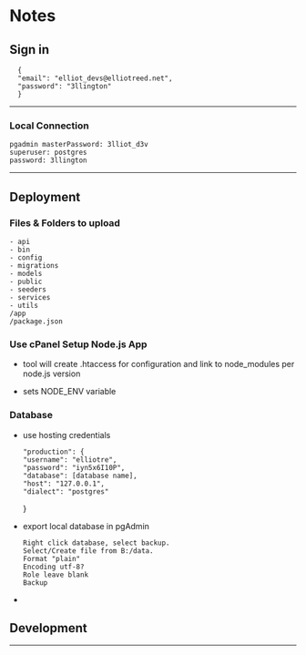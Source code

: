 # Notes

## Sign in

      {
      "email": "elliot_devs@elliotreed.net",
      "password": "3llington"
      }

---

### Local Connection

    pgadmin masterPassword: 3lliot_d3v
    superuser: postgres
    password: 3llington

---

## Deployment

### Files & Folders to upload

    - api
    - bin
    - config
    - migrations
    - models
    - public
    - seeders
    - services
    - utils
    /app
    /package.json

### Use cPanel Setup Node.js App

- tool will create .htaccess for configuration and link to node_modules per node.js version

- sets NODE_ENV variable

### Database

- use hosting credentials

      "production": {
      "username": "elliotre",
      "password": "iyn5x6I10P",
      "database": [database name],
      "host": "127.0.0.1",
      "dialect": "postgres"

  }

- export local database in pgAdmin

      Right click database, select backup.
      Select/Create file from B:/data.
      Format "plain"
      Encoding utf-8?
      Role leave blank
      Backup

-

## Development

---
